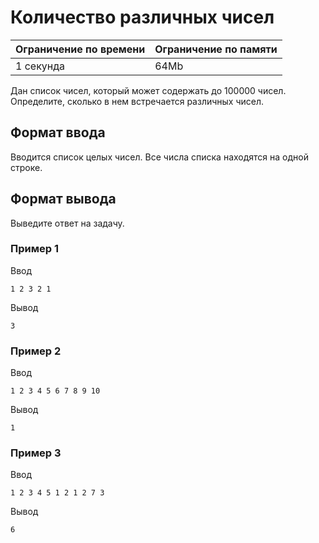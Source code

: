# Количество различных чисел

| Ограничение по времени |  Ограничение по памяти|
|--|--|
| 1 секунда | 64Mb |

Дан список чисел, который может содержать до 100000 чисел. Определите, сколько в нем встречается различных чисел.

## Формат ввода

Вводится список целых чисел. Все числа списка находятся на одной строке.

## Формат вывода

Выведите ответ на задачу.

### Пример 1

Ввод

    1 2 3 2 1
    
Вывод

    3

### Пример 2

Ввод

    1 2 3 4 5 6 7 8 9 10
    
Вывод

    1

### Пример 3

Ввод

    1 2 3 4 5 1 2 1 2 7 3
    
Вывод

    6